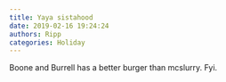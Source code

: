 ```yaml
---
title: Yaya sistahood
date: 2019-02-16 19:24:24
authors: Ripp
categories: Holiday
---
```


 Boone and Burrell has a better burger than mcslurry. Fyi.